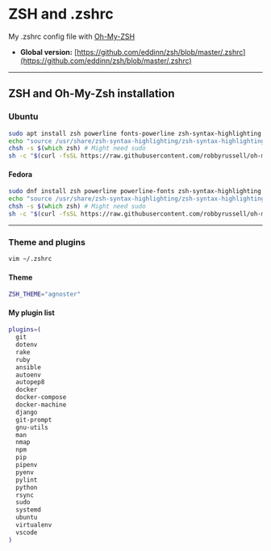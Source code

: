 # ZSH and .zshrc

My .zshrc config file with [Oh-My-ZSH](https://github.com/robbyrussell/oh-my-zsh)

- **Global version:** [https://github.com/eddinn/zsh/blob/master/.zshrc](https://github.com/eddinn/zsh/blob/master/.zshrc)

---

## ZSH and Oh-My-Zsh installation

### Ubuntu

```zsh
sudo apt install zsh powerline fonts-powerline zsh-syntax-highlighting git curl
echo "source /usr/share/zsh-syntax-highlighting/zsh-syntax-highlighting.zsh" >> ~/.zshrc
chsh -s $(which zsh) # Might need sudo
sh -c "$(curl -fsSL https://raw.githubusercontent.com/robbyrussell/oh-my-zsh/master/tools/install.sh)"
```

#### Fedora

```zsh
sudo dnf install zsh powerline powerline-fonts zsh-syntax-highlighting git curl
echo "source /usr/share/zsh-syntax-highlighting/zsh-syntax-highlighting.zsh" >> ~/.zshrc
chsh -s $(which zsh) # Might need sudo
sh -c "$(curl -fsSL https://raw.githubusercontent.com/robbyrussell/oh-my-zsh/master/tools/install.sh)"
```

---

### Theme and plugins

```zsh
vim ~/.zshrc
```

#### Theme

```zsh
ZSH_THEME="agnoster"
```

#### My plugin list

```zsh
plugins=(
  git
  dotenv
  rake
  ruby
  ansible
  autoenv
  autopep8
  docker
  docker-compose
  docker-machine
  django
  git-prompt
  gnu-utils
  man
  nmap
  npm
  pip
  pipenv
  pyenv
  pylint
  python
  rsync
  sudo
  systemd
  ubuntu
  virtualenv
  vscode
)
```

